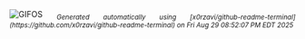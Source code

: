 <div align="justify">
<picture>
    <source media="(prefers-color-scheme: dark)" srcset="https://i.ibb.co/dS0Qbnq/output-gif.gif">
    <source media="(prefers-color-scheme: light)" srcset="https://i.ibb.co/dS0Qbnq/output-gif.gif">
    <img alt="GIFOS" src="https://i.ibb.co/dS0Qbnq/output-gif.gif">
</picture>
<sub><i>Generated automatically using [x0rzavi/github-readme-terminal](https://github.com/x0rzavi/github-readme-terminal) on Fri Aug 29 08:52:07 PM EDT 2025</i></sub>
</div>

<!--  -->